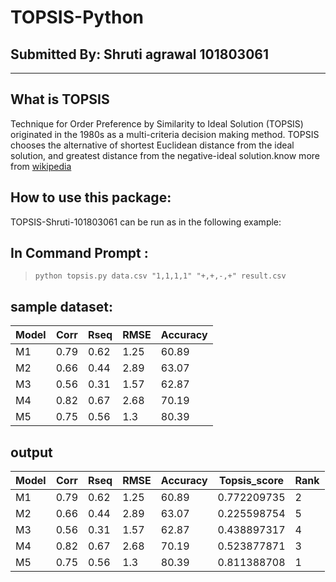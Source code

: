 

# TOPSIS-Python

## Submitted By: Shruti agrawal 101803061
***
## What is TOPSIS

Technique for Order Preference by Similarity to Ideal Solution (TOPSIS) originated in the 1980s as a multi-criteria decision making method. TOPSIS chooses the alternative of shortest Euclidean distance from the ideal solution, and greatest distance from the negative-ideal solution.know more from [wikipedia]("https://en.wikipedia.org/wiki/TOPSIS")

## How to use this package:

TOPSIS-Shruti-101803061 can be run as in the following example:
## In Command Prompt :
>```python topsis.py data.csv "1,1,1,1" "+,+,-,+" result.csv```

## sample dataset:

|Model|Corr|Rseq|RMSE|Accuracy|
|-----|----|----|----|--------|
|M1	  |0.79	|0.62|	1.25|	60.89|
|M2|	0.66|	0.44|	2.89|	63.07
|M3	|0.56|	0.31|	1.57|	62.87
|M4	|0.82|	0.67|	2.68|	70.19
|M5	|0.75|	0.56|	1.3	|80.39

## output

|Model|Corr|Rseq|RMSE|Accuracy|Topsis_score|Rank|
|-----|----|----|----|--------|------|----|
|M1	  |0.79	|0.62|	1.25|	60.89|0.772209735|2|
|M2|	0.66|	0.44|	2.89|	63.07|0.225598754|5|
|M3	|0.56|	0.31|	1.57|	62.87|0.438897317|4|
|M4	|0.82|	0.67|	2.68|	70.19|0.523877871|3|
|M5	|0.75|	0.56|	1.3	|80.39|0.811388708|1|


